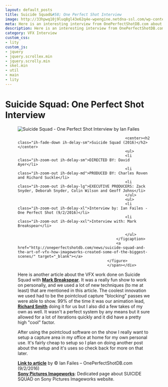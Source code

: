 ```yaml
---
layout: default_posts
title: Suicide Squad&#58; One Perfect Shot Interview
image: http://33hpwq10j9luq8gl43e62q4e-wpengine.netdna-ssl.com/wp-content/uploads/2017/04/04Z4Qrmv4Rsrf710q.jpg
meta: Here is an interesting interview from OnePerfectShotDB.com about the VFX work done on Suicide Squad and some new interesting techniques.
description: Here is an interesting interview from OnePerfectShotDB.com about the VFX work done on Suicide Squad and some new interesting techniques.
category: VFX Interview
custom_css:
- lity
custom_js:
- jquery
- jquery.scrollex.min
- jquery.scrolly.min
- skel.min
- util
- main
- lity
---
```


<h1 class="major">Suicide Squad: One Perfect Shot Interview</h1>

<div><span class="image"><figure class="imghvr-strip-shutter-up"><img src="http://33hpwq10j9luq8gl43e62q4e-wpengine.netdna-ssl.com/wp-content/uploads/2017/04/04Z4Qrmv4Rsrf710q.jpg" alt="Suicide Squad - One Perfect Shot Interview by Ian Failes" />
                                                <figcaption>
                                                    
                                                    <center><h2 class="ih-fade-down ih-delay-sm">Suicide Squad (2016)</h2></center>
                                                    <ul>
                                                    <li class="ih-zoom-out ih-delay-sm">DIRECTED BY: David Ayer</li>
                                                    <li class="ih-zoom-out ih-delay-md">PRODUCED BY: Charles Roven and Richard Suckle</li>
                                                    <li class="ih-zoom-out ih-delay-lg">EXECUTIVE PRODUCERS: Zack Snyder, Deborah Snyder, Colin Wilson and Geoff Johns</li>                       
                                                    </ul>                                        
                                                    <ul>
                                                    <li class="ih-zoom-out ih-delay-xl">Interview by: Ian Failes - One Perfect Shot (9/2/2016)</li>
                                                    <li class="ih-zoom-out ih-delay-xxl">Interview with: Mark Breakspear</li>
                                                    
                                                    </ul>
                                                </figcaption>
                                                <a href="http://oneperfectshotdb.com/news/suicide-squad-and-the-art-of-vfx-how-imageworks-created-some-of-the-biggest-scenes/" target="_blank"></a>
                                            </figure>
                                            </span></div>

Here is another article about the VFX work done on Suicide Squad with **[Mark Breakspear](http://www.imdb.com/name/nm0106421/)**. It was a really fun show to work on personally, and we used a lot of new techniques (to me at least) that are mentioned in this article. 
The coolest innovation we used had to be the pointcloud capture "blocking" passes we were able to show. 99% of the time it was our animation lead, **[Richard Smith](http://www.imdb.com/name/nm2242449/)** doing it for us but I also did a few takes of my own as well. It wasn't a perfect system by any means but it sure allowed for a lot of iterations quickly and it did have a pretty high "cool" factor.  

After using the pointcloud software on the show I really want to setup a capture area in my office at home for my own personal use. It's fairly cheap to setup so I plan on doing another post about the setup and it's uses so check back for more on that later.






**[Link to article](http://oneperfectshotdb.com/news/suicide-squad-and-the-art-of-vfx-how-imageworks-created-some-of-the-biggest-scenes/)** by © Ian Failes – OnePerfectShotDB.com (9/2/2016)  
**[Sony Pictures Imageworks](http://imageworks.com/shows.php?p=current-shows&s=suicidesquad)**: Dedicated page about SUICIDE SQUAD on Sony Pictures Imageworks website.
